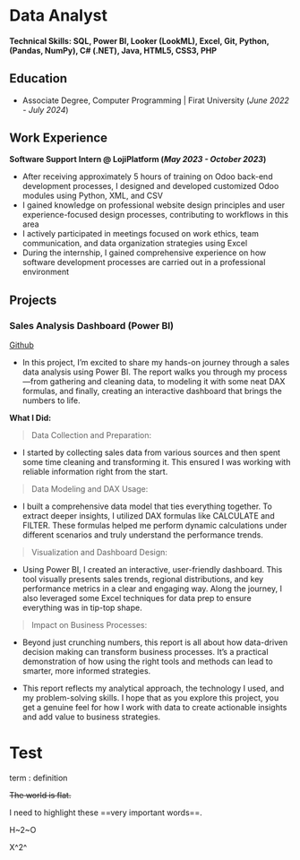 # Data Analyst

#### Technical Skills: SQL, Power BI, Looker (LookML), Excel, Git, Python, (Pandas, NumPy), C# (.NET), Java, HTML5, CSS3, PHP

## Education
- Associate Degree, Computer Programming | Firat University (_June 2022 - July 2024_)

## Work Experience
**Software Support Intern @ LojiPlatform (_May 2023 - October 2023_)**
- After receiving approximately 5 hours of training on Odoo back-end development processes, I designed and developed customized Odoo modules using Python, XML, and CSV
- I gained knowledge on professional website design principles and user experience-focused design processes, contributing to workflows in this area
- I actively participated in meetings focused on work ethics, team communication, and data organization strategies using Excel
- During the internship, I gained comprehensive experience on how software development processes are carried out in a professional environment

## Projects
### Sales Analysis Dashboard (Power BI)
[Github](https://github.com/enskose/Power-BI-Analysis/tree/main)

- In this project, I’m excited to share my hands-on journey through a sales data analysis using Power BI. The report walks you through my process—from gathering and cleaning data, to modeling it with some neat DAX formulas, and finally, creating an interactive dashboard that brings the numbers to life.

**What I Did:**

> Data Collection and Preparation:
- I started by collecting sales data from various sources and then spent some time cleaning and transforming it. This ensured I was working with reliable information right from the start.

> Data Modeling and DAX Usage:
- I built a comprehensive data model that ties everything together. To extract deeper insights, I utilized DAX formulas like CALCULATE and FILTER. These formulas helped me perform dynamic calculations under different scenarios and truly understand the performance trends.

> Visualization and Dashboard Design:
- Using Power BI, I created an interactive, user-friendly dashboard. This tool visually presents sales trends, regional distributions, and key performance metrics in a clear and engaging way. Along the journey, I also leveraged some Excel techniques for data prep to ensure everything was in tip-top shape.

> Impact on Business Processes:
- Beyond just crunching numbers, this report is all about how data-driven decision making can transform business processes. It’s a practical demonstration of how using the right tools and methods can lead to smarter, more informed strategies.

- This report reflects my analytical approach, the technology I used, and my problem-solving skills. I hope that as you explore this project, you get a genuine feel for how I work with data to create actionable insights and add value to business strategies.

# Test

[^1]: This is the footnote.

term
: definition

~~The world is flat.~~

I need to highlight these ==very important words==.

H~2~O

X^2^
